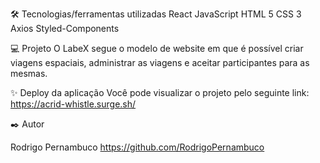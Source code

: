 🛠️ Tecnologias/ferramentas utilizadas
React
JavaScript
HTML 5
CSS 3
Axios
Styled-Components

💻 Projeto
O LabeX segue o modelo de website em que é possível criar viagens espaciais, administrar as viagens e aceitar participantes para as mesmas.

✨ Deploy da aplicação
Você pode visualizar o projeto pelo seguinte link: https://acrid-whistle.surge.sh/

✒️ Autor

Rodrigo Pernambuco https://github.com/RodrigoPernambuco